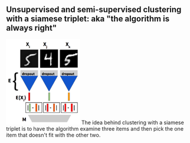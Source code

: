 ## Unsupervised and semi-supervised clustering with a siamese triplet: aka "the algorithm is always right"

<img src="siamclust_binarymodel_keras/images/siam_network.png" width="200">
The idea behind clustering with a siamese triplet is to have the algorithm examine three items and then pick the one item that doesn't fit with the other two.

